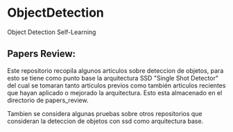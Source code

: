 # ObjectDetection
Object Detection Self-Learning

## Papers Review:

Este repositorio recopila algunos articulos sobre deteccion de objetos, para esto se tiene como punto base la arquitectura SSD "Single Shot Detector" del cual se tomaran tanto articulos previos como
también articulos recientes que hayan aplicado o mejorado la arquitectura. Esto esta almacenado en el directorio de papers_review.

Tambien se considera algunas pruebas sobre otros repositorios que consideran la deteccion de objetos con ssd como arquitectura base.


